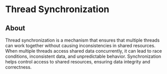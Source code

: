 # Thread Synchronization

## About

Thread synchronization is a mechanism that ensures that multiple threads can work together without causing inconsistencies in shared resources. When multiple threads access shared data concurrently, it can lead to race conditions, inconsistent data, and unpredictable behavior. Synchronization helps control access to shared resources, ensuring data integrity and correctness.







